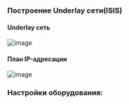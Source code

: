### Построение Underlay сети(ISIS)

#### Underlay сеть
![image](https://github.com/dsuvorov-gthb/dc-network-design/assets/169836298/76fcc847-cc21-4ba6-9826-840d1f712d00)

#### План IP-адресации
![image](https://github.com/dsuvorov-gthb/dc-network-design/assets/169836298/0a38b7d8-58de-409b-b057-7f2ad6f1bf7f)

### Настройки оборудования:

